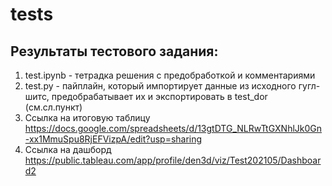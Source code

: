 # tests

## Результаты тестового задания:
1. test.ipynb - тетрадка решения с предобработкой и комментариями
2. test.py -  пайплайн, который импортирует данные из исходного гугл-шитс, предобрабатывает их и экспортировать в test_dor (см.сл.пункт)
3. Ссылка на итоговую таблицу https://docs.google.com/spreadsheets/d/13gtDTG_NLRwTtGXNhlJk0Gn-xx1MmuSpu8RjEFVizpA/edit?usp=sharing
4. Ссылка на дашборд https://public.tableau.com/app/profile/den3d/viz/Test202105/Dashboard2
